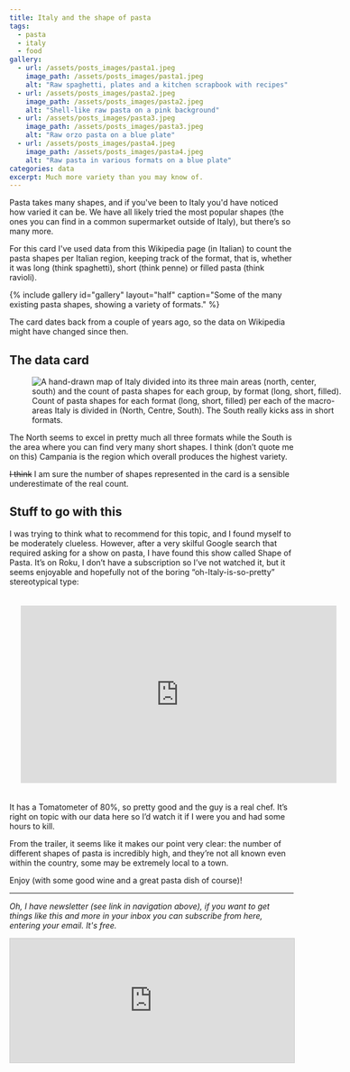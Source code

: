 ```yaml
---
title: Italy and the shape of pasta
tags:
  - pasta
  - italy
  - food
gallery:
  - url: /assets/posts_images/pasta1.jpeg
    image_path: /assets/posts_images/pasta1.jpeg
    alt: "Raw spaghetti, plates and a kitchen scrapbook with recipes"
  - url: /assets/posts_images/pasta2.jpeg
    image_path: /assets/posts_images/pasta2.jpeg
    alt: "Shell-like raw pasta on a pink background"
  - url: /assets/posts_images/pasta3.jpeg
    image_path: /assets/posts_images/pasta3.jpeg
    alt: "Raw orzo pasta on a blue plate"
  - url: /assets/posts_images/pasta4.jpeg
    image_path: /assets/posts_images/pasta4.jpeg
    alt: "Raw pasta in various formats on a blue plate"
categories: data
excerpt: Much more variety than you may know of.
---
```


Pasta takes many shapes, and if you've been to Italy you'd have noticed how varied it can be. We have all likely tried the most popular shapes (the ones you can find in a common supermarket outside of Italy), but there’s so many more.

For this card I've used data from this Wikipedia page (in Italian) to count the pasta shapes per Italian region, keeping track of the format, that is, whether it was long (think spaghetti), short (think penne) or filled pasta (think ravioli).

{% include gallery id="gallery" layout="half" caption="Some of the many existing pasta shapes, showing a variety of formats." %}

The card dates back from a couple of years ago, so the data on Wikipedia might have changed since then.

## The data card

<figure class="align-center" style="width: 550px">
  <img src="{{ site.url }}{{site.posts_images_path}}italy-pasta.jpg" alt="A hand-drawn map of Italy divided into its three main areas (north, center, south) and the count of pasta shapes for each group, by format (long, short, filled).">
  <figcaption>Count of pasta shapes for each format (long, short, filled) per each of the macro-areas Italy is divided in (North, Centre, South). The South really kicks ass in short formats.</figcaption>
</figure>

The North seems to excel in pretty much all three formats while the South is the area where you can find very many short shapes. I think (don’t quote me on this) Campania is the region which overall produces the highest variety.

~~I think~~ I am sure the number of shapes represented in the card is a sensible underestimate of the real count.

## Stuff to go with this

I was trying to think what to recommend for this topic, and I found myself to be moderately clueless. However, after a very skilful Google search that required asking for a show on pasta, I have found this show called Shape of Pasta. It’s on Roku, I don’t have a subscription so I’ve not watched it, but it seems enjoyable and hopefully not of the boring “oh-Italy-is-so-pretty” stereotypical type:

<div style="padding:20px;">
<iframe width="560" height="315" src="https://www.youtube.com/embed/HH8OUTlp6KM?si=NIF58qwLhk807dD6" title="YouTube video player" frameborder="0" allow="accelerometer; autoplay; clipboard-write; encrypted-media; gyroscope; picture-in-picture; web-share" allowfullscreen></iframe>
</div>

It has a Tomatometer of 80%, so pretty good and the guy is a real chef. It’s right on topic with our data here so I’d watch it if I were you and had some hours to kill.

From the trailer, it seems like it makes our point very clear: the number of different shapes of pasta is incredibly high, and they’re not all known even within the country, some may be extremely local to a town.

Enjoy (with some good wine and a great pasta dish of course)!

---

*Oh, I have newsletter (see link in navigation above), if you want to get things like this and more in your inbox you can subscribe from here, entering your email. It's free.*

<iframe
scrolling="no"
style="width:100%!important;height:220px;border:1px #ccc solid !important"
src="https://buttondown.email/martinapugliese?as_embed=true"
></iframe><br /><br />